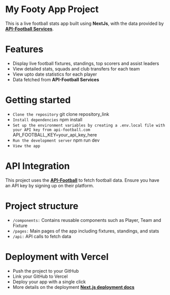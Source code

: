 # My Footy App Project
This is a live football stats app built using **NextJs**, with the data provided by [**API-Football Services**](https://www.api-football.com/).

# Features
- Display live football fixtures, standings, top scorers and assist leaders
- View detailed stats, squads and club transfers for each team
- View upto date statistics for each player
- Data fetched from **API-Football Services**

# Getting started
- `Clone the repository` git clone repository_link
- `Install dependencies` npm install
- `Set up the environment variables by creating a .env.local file with your API key from api-football.com` API_FOOTBALL_KEY=your_api_key_here
- `Run the development server` npm run dev
- `View the app`

# API Integration
This project uses the [**API-Football**](https://www.api-football.com/) to fetch football data. Ensure you have an API key by signing up on their platform.

# Project structure
- `/components:` Contains reusable components such as Player, Team and Fixture
- `/pages:` Main pages of the app including fixtures, standings, and stats
- `/api:` API calls to fetch data

# Deployment with Vercel
- Push the project to your GitHub
- Link your GitHub to Vercel
- Deploy your app with a single click
- More details on the deployment [**Next.js deployment docs**](https://nextjs.org/docs/pages/building-your-application/deploying)
